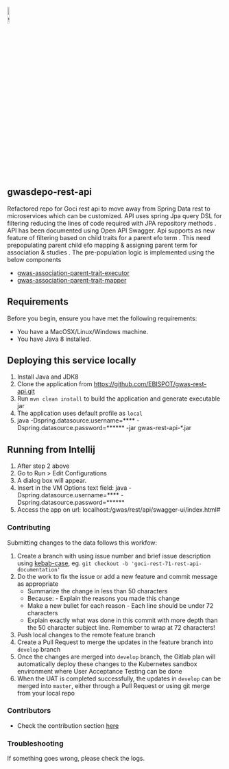 <img width="10%" alt="gwas_icon" src="https://www.ebi.ac.uk/gwas/images/GWAS_Catalog_circle_178x178.png" 
alt="GWAS logo" />
## gwasdepo-rest-api
Refactored repo for Goci rest api to move away from Spring Data rest to microservices which can be customized. API uses spring Jpa query DSL for
filtering reducing the lines of code required with JPA repository methods . API has been documented using Open API Swagger. Api supports as new 
feature of filtering based on child traits for a parent efo term . This need prepopulating parent child efo mapping & assigning parent term for 
association & studies . The pre-population logic is implemented using the below components

- [gwas-association-parent-trait-executor](https://github.com/EBISPOT/gwas-data-services/tree/master/gwas-association-parent-trait-executor)
- [gwas-association-parent-trait-mapper](https://github.com/EBISPOT/gwas-data-services/tree/master/gwas-association-parent-trait-mapper)


## Requirements

Before you begin, ensure you have met the following requirements:

- You have a MacOSX/Linux/Windows machine.
- You have Java 8 installed.   

## Deploying this service locally
1. Install Java and JDK8 
2. Clone the application from https://github.com/EBISPOT/gwas-rest-api.git
3. Run `mvn clean install` to build the application and generate executable jar 
4. The application uses default profile as `local`
5. java -Dspring.datasource.username=**** -Dspring.datasource.password=****** -jar gwas-rest-api-*.jar


## Running from Intellij 

1. After step 2 above 
2. Go to Run > Edit Configurations 
3. A dialog box will appear. 
4. Insert in the VM Options text field: java -Dspring.datasource.username=**** -Dspring.datasource.password=******
5. Access the app on url: localhost:<port>/gwas/rest/api/swagger-ui/index.html#


### Contributing

Submitting changes to the data follows this workfow:

1. Create a branch with using issue number and brief issue description using [kebab-case](https://medium.com/better-programming/string-case-styles-camel-pascal-snake-and-kebab-case-981407998841), eg. `git checkout -b 'goci-rest-71-rest-api-documentation'`
1. Do the work to fix the issue or add a new feature and commit message as appropriate
    - Summarize the change in less than 50 characters
    - Because: - Explain the reasons you made this change
    - Make a new bullet for each reason - Each line should be under 72 characters
    - Explain exactly what was done in this commit with more depth than the 50 character subject line. Remember to wrap at 72 characters!
1. Push local changes to the remote feature branch
1. Create a Pull Request to merge the updates in the feature branch into `develop` branch
1. Once the changes are merged into `develop` branch, the Gitlab plan will automatically deploy these changes to the Kubernetes sandbox environment where User Acceptance Testing can be done
1. When the UAT is completed successfully, the updates in `develop` can be merged into `master`, either through a Pull Request or using git merge from your local repo


### Contributors

- Check the contribution section [here](https://github.com/EBISPOT/gwas-rest-api/graphs/contributors)

### Troubleshooting

If something goes wrong, please check the logs.
